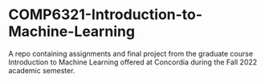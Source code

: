 # COMP6321-Introduction-to-Machine-Learning
A repo containing assignments and final project from the graduate course Introduction to Machine Learning offered at Concordia during the Fall 2022 academic semester.
